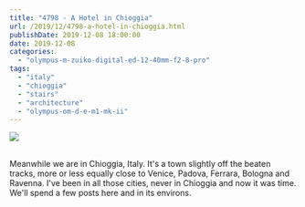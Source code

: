 ```yaml
---
title: "4798 - A Hotel in Chioggia"
url: /2019/12/4798-a-hotel-in-chioggia.html
publishDate: 2019-12-08 18:00:00
date: 2019-12-08
categories: 
  - "olympus-m-zuiko-digital-ed-12-40mm-f2-8-pro"
tags: 
  - "italy"
  - "chioggia"
  - "stairs"
  - "architecture"
  - "olympus-om-d-e-m1-mk-ii"
---
```

<div class="container">
<div class="center"><a target="_blank" href="https://d25zfm9zpd7gm5.cloudfront.net/1200x1200/2018/20180510_160942_lr.jpg"><img class="webfeedsFeaturedVisual" src="https://d25zfm9zpd7gm5.cloudfront.net/0600x0600/2018/20180510_160942_lr.jpg" /></a></div>
</div>
<br />

Meanwhile we are in Chioggia, Italy. It's a town slightly off the
beaten tracks, more or less equally close to Venice, Padova,
Ferrara, Bologna and Ravenna. I've been in all those cities, never
in Chioggia and now it was time. We'll spend a few posts here and in
its environs.